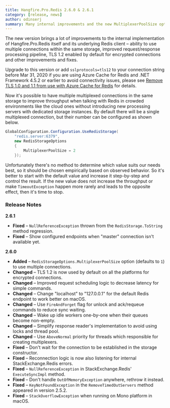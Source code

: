 ```yaml
---
title: Hangfire.Pro.Redis 2.6.0 & 2.6.1
category: [release, news]
author: odinserj
summary: Many internal improvements and the new MultiplexerPoolSize option to use multiple connections in the same storage
---
```


The new version brings a lot of improvements to the internal implementation of Hangfire.Pro.Redis itself and its underlying Redis client – ability to use multiple connections within the same storage, improved request/response processing pipeline, TLS 1.2 enabled by default for encrypted connections and other improvements and fixes.

<div class="alert alert-warning">
    Upgrade to this version or add <code>sslprotocols=tls12</code> to your connection string before Mar 31, 2020 if you are using Azure Cache for Redis and .NET Framework 4.5.2 or earlier to avoid connectivity issues, please see <a href="https://docs.microsoft.com/en-us/azure/azure-cache-for-redis/cache-remove-tls-10-11" target="_blank" rel="noopener">Remove TLS 1.0 and 1.1 from use with Azure Cache for Redis</a> for details.
</div>

Now it's possible to have multiple multiplexed connections in the same storage to improve throughput when talking with Redis in crowded environments like the cloud ones without introducing new processing servers with dedicated storage instances. By default there will be a single multiplexed connection, but their number can be configured as shown below.

```csharp
GlobalConfiguration.Configuration.UseRedisStorage(
    "redis.server:6379",
    new RedisStorageOptions
    {
        MultiplexerPoolSize = 2
    });
```

Unfortunately there's no method to determine which value suits our needs best, so it should be chosen empirically based on observed behavior. So it's better to start with the default value and increase it step-by-step and control the result. If the new value does not increase the throughput or make `TimeoutException` happen more rarely and leads to the opposite effect, then it's time to stop.

### Release Notes

**2.6.1**

* **Fixed** – `NullReferenceException` thrown from the `RedisStorage.ToString` method regression.
* **Fixed** – Show configured endpoints when "master" connection isn't available yet.

**2.6.0**

* **Added** – `RedisStorageOptions.MultiplexerPoolSize` option (defaults to `1`) to use multiple connections.
* **Changed** – TLS 1.2 is now used by default on all the platforms for encrypted connections.
* **Changed** – Improved request scheduling logic to decrease latency for simple commands.
* **Changed** – Change "localhost" to "127.0.0.1" for the default Redis endpoint to work better on macOS.
* **Changed** – Use `FireAndForget` flag for unlock and ack/requeue commands to reduce sync waiting.
* **Changed** – Wake up idle workers one-by-one when their queues become non-empty.
* **Changed** – Simplify response reader's implementation to avoid using locks and thread pool.
* **Changed** – Use `AboveNormal` priority for threads which responsible for creating multiplexers.
* **Fixed** – Don't wait for the connection to be established in the storage constructor.
* **Fixed** – Reconnection logic is now also listening for internal StackExchange.Redis errors.
* **Fixed** – `NullReferenceException` in StackExchange.Redis' `ExecuteSyncImpl` method.
* **Fixed** – Don't handle `OutOfMemoryException` anywhere, rethrow it instead.
* **Fixed** – `KeyNotFoundException` in the `RemoveTimedOutServers` method appeared in version 2.5.2.
* **Fixed** – `StackOverflowException` when running on Mono platform in macOS.
